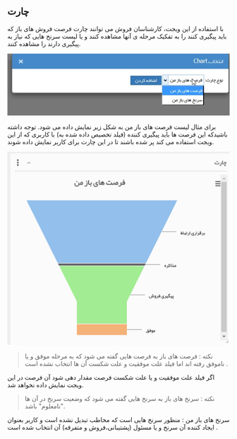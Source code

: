 ﻿## چارت 

با استفاده از این ویجت، کارشناسان فروش می توانند چارت فرصت فروش های باز که باید پیگیری کنند را به تفکیک مرحله ی آنها مشاهده کنند و یا لیست سرنخ هایی که نیاز به پیگیری دارند را مشاهده کنند.

![](Chart1.jpg)

برای مثال لیست فرصت های باز من به شکل زیر نمایش داده می شود. توجه داشته باشیدکه این فرصت ها باید پیگیری کننده (فیلد تخصیص داده شده به) با کاربری که از این ویجت استفاده می کند پر شده باشند تا در این چارت  برای کاربر نمایش داده شوند.

![](Chart.png)

> نکته : فرصت های باز به فرصت هایی گفته می شود که به مرحله موفق و یا ناموفق رفته اند اما  فیلد علت موفقیت و علت شکست آن ها انتخاب نشده است .  

اگر فیلد علت موفقیت و یا علت شکست فرصت مقدار دهی شود آن فرصت در این ویجت نمایش داده نخواهد شد.



> نکته : سرنخ های باز به سرنخ هایی گفته می شود که وضعیت سرنخ در آن ها "نامعلوم" باشد.

سرنخ های باز من : منظور سرنخ هایی است که مخاطب تبدیل نشده است و  کاربر بعنوان ایجاد کننده آن سرنخ و یا مسئول (پشتیبانی،فروش و متفرقه) آن انتخاب شده است .

